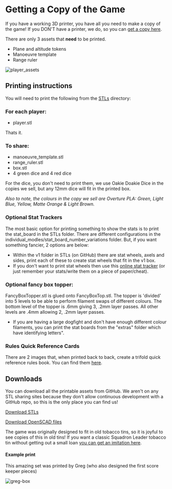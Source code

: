 # Getting a Copy of the Game

If you have a working 3D printer, you have all you need to make a copy of the game!
If you DON'T have a printer, we do, so you can [get a copy here](https://squadronleader.wollivan.dev/buy-a-copy).

There are only 3 assets that **need** to be printed.

- Plane and altitude tokens
- Manoeuvre template
- Range ruler

![player_assets](https://raw.githubusercontent.com/Wollivan/SquadronLeader/main/Extras/player_assets.png)

## Printing instructions

You will need to print the following from the <a href="https://github.com/Wollivan/SquadronLeader/tree/main/3DPrinting/STLs" target="_blank">STLs</a> directory:

### For each player:

- player.stl

Thats it.

### To share:

- manoeuvre_template.stl
- range_ruler.stl
- box.stl
- 4 green dice and 4 red dice

For the dice, you don't need to print them, we use Oakie Doakie Dice in the copies we sell, but any 12mm dice will fit in the printed box.

_Also to note, the colours in the copy we sell are Overture PLA: Green, Light Blue, Yellow, Matte Orange & Light Brown._

### Optional Stat Trackers

The most basic option for printing something to show the stats is to print the stat_board in the STLs folder. There are different configurations in the individual_modles/stat_board_number_variations folder. But, if you want something fancier, 2 options are below:

- Within the v1 folder in STLs (on GitHub) there are stat wheels, axels and sides, print each of these to create stat wheels that fit in the v1 box.
- If you don't want to print stat wheels then use this <a href="https://planes.wollivan.dev/" target="_blank">online stat tracker</a> (or just remember your stats/write them on a piece of paper/cheat).


### Optional fancy box topper:

FancyBoxTopper.stl is glued onto FancyBoxTop.stl. The topper is 'divided' into 5 levels to be able to perform filament swaps of different colours. The bottom level of the topper is .6mm giving 3, .2mm layer passes. All other levels are .4mm allowing 2, .2mm layer passes.

- If you are having a large dogfight and don't have enough different colour filaments, you can print the stat boards from the "extras" folder which have identifying letters".

### Rules Quick Reference Cards

There are 2 images that, when printed back to back, create a trifold quick reference rules book. You can find them <a href="https://github.com/Wollivan/SquadronLeader/tree/main/3DPrinting/STLs" target="_blank">here</a>.

## Downloads

You can download all the printable assets from GitHub. We aren't on any STL sharing sites because they don't allow continuous development with a GitHub repo, so this is the only place you can find us!

<a href="https://github.com/Wollivan/SquadronLeader/tree/main/3DPrinting/STLs" target="_blank" class="button">Download STLs</a>

<a href="https://github.com/Wollivan/SquadronLeader/tree/main/3DPrinting/OpenSCAD" target="_blank" class="button">Download OpenSCAD files</a>

The game was originally designed to fit in old tobacco tins, so it is joyful to see copies of this in old tins!
If you want a classic Squadron Leader tobacco tin without getting out a small loan <a href="https://www.etsy.com/uk/listing/273646926/all-reserved-vintage-squadron-leader?show_sold_out_detail=1&ref=nla_listing_details" target="_blank">you can get an imitation here</a>.

#### Example print

This amazing set was printed by Greg (who also designed the first score keeper pieces)

![greg-box](https://user-images.githubusercontent.com/91621088/210184175-434638bb-5560-4614-b36b-49738572a15d.gif)
